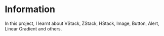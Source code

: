 # Information
In this project, I learnt about VStack, ZStack, HStack, Image, Button, Alert, Linear Gradient and others.
